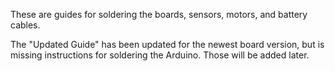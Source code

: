 These are guides for soldering the boards, sensors, motors, and battery cables.

The "Updated Guide" has been updated for the newest board version, but is missing instructions for soldering the Arduino. Those will be added later.
